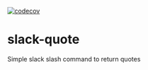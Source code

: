 [![codecov](https://codecov.io/gh/GerbenAaltink/slack-quote/branch/master/graph/badge.svg)](https://codecov.io/gh/GerbenAaltink/slack-quote)

# slack-quote
Simple slack slash command to return quotes
